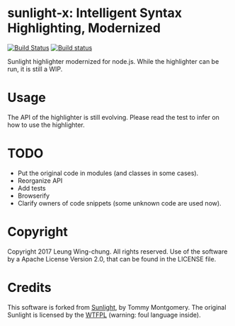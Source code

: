 # sunlight-x: Intelligent Syntax Highlighting, Modernized

[![Build Status](https://travis-ci.org/lwchkg/sunlight-x.svg?branch=master)](https://travis-ci.org/lwchkg/sunlight-x)
[![Build status](https://ci.appveyor.com/api/projects/status/ilr6lbjngs8x5abg?svg=true)](https://ci.appveyor.com/project/lwchkg/sunlight-x)

Sunlight highlighter modernized for node.js.
While the highlighter can be run, it is still a WIP.


# Usage

The API of the highlighter is still evolving.
Please read the test to infer on how to use the highlighter.


# TODO

- Put the original code in modules (and classes in some cases).
- Reorganize API
- Add tests
- Browserify
- Clarify owners of code snippets (some unknown code are used now).


# Copyright

Copyright 2017 Leung Wing-chung. All rights reserved.
Use of the software by a Apache License Version 2.0, that can be found in the LICENSE file.


# Credits

This software is forked from [Sunlight](http://sunlightjs.com/), by Tommy Montgomery.
The original Sunlight is licensed by the [WTFPL](http://www.wtfpl.net/about/) (warning: foul language inside).
